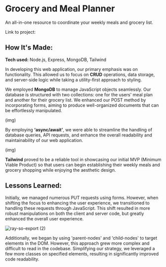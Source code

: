 # Grocery and Meal Planner
An all-in-one resource to coordinate your weekly meals and grocery list. 

Link to project: 

## How It's Made:

**Tech used:** Node.js, Express, MongoDB, Tailwind

In developing this web application, our primary emphasis was on functionality. This allowed us to focus on **CRUD** operations, data storage, and server-side logic while taking a utility-first approach to styling. 

We employed **MongoDB** to manage JavaScript objects seamlessly. Our database is structured with two collections: one for the users' meal plan and another for their grocery list. We enhanced our POST method by incorporating forms, aiming to produce well-organized documents that can be effortlessly manipulated.

(img)

By employing **‘async/await’**, we were able to streamline the handling of database queries, API requests, and enhance the overall readability and maintainability of our web application. 

(img)

**Tailwind** proved to be a reliable tool in showcasing our initial MVP (Minimum Viable Product) so that users can begin establishing their weekly meals and grocery shopping while enjoying the aesthetic design.

## Lessons Learned:

Initially, we managed numerous PUT requests using forms. However, when shifting the focus to enhancing the user experience, we transitioned to handling these requests through JavaScript. This shift resulted in more robust manipulations on both the client and server code, but greatly enhanced the overall user experience. 

![ray-so-export (2)](https://github.com/philmach2/mealplan-grocerylist/assets/110493891/3063720e-b5af-4f02-ab2e-3de11bd54851)

Additionally, we began by using 'parent-nodes' and 'child-nodes' to target elements in the DOM. However, this approach grew more complex and difficult to read in the codebase. Simplifying our strategy, we leveraged a few more classes on specified elements, resulting in significantly improved code readability.


